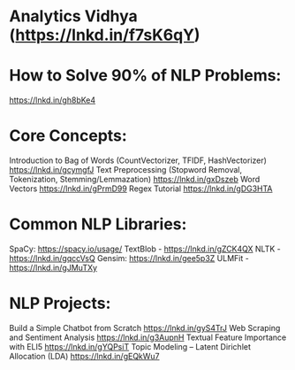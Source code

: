 # Analytics Vidhya (https://lnkd.in/f7sK6qY)

# How to Solve 90% of NLP Problems: 
https://lnkd.in/gh8bKe4

# Core Concepts: 
Introduction to Bag of Words (CountVectorizer, TFIDF, HashVectorizer)
https://lnkd.in/gcymgfJ
Text Preprocessing (Stopword Removal, Tokenization, Stemming/Lemmazation)
https://lnkd.in/gxDszeb
Word Vectors
https://lnkd.in/gPrmD99
Regex Tutorial
https://lnkd.in/gDG3HTA

# Common NLP Libraries: 
SpaCy: https://spacy.io/usage/
TextBlob - https://lnkd.in/gZCK4QX
NLTK - https://lnkd.in/gqccVsQ
Gensim: https://lnkd.in/gee5p3Z
ULMFit - https://lnkd.in/gJMuTXy

# NLP Projects:
Build a Simple Chatbot from Scratch
https://lnkd.in/gyS4TrJ
Web Scraping and Sentiment Analysis
https://lnkd.in/g3AupnH
Textual Feature Importance with ELI5
https://lnkd.in/gYQPsiT
Topic Modeling – Latent Dirichlet Allocation (LDA)
https://lnkd.in/gEQkWu7
